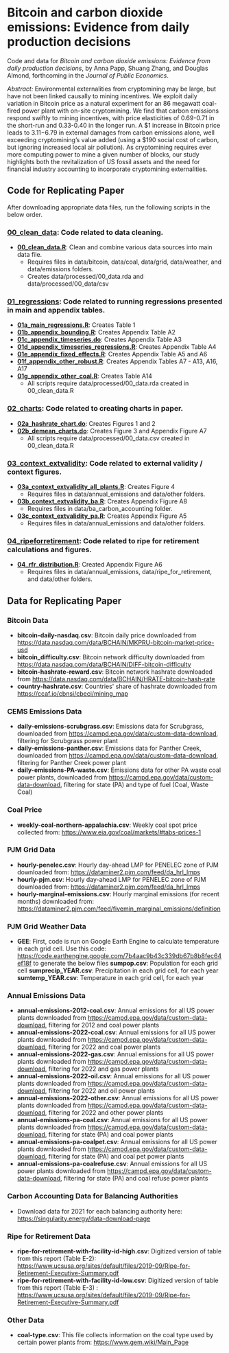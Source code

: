 # Bitcoin and carbon dioxide emissions: Evidence from daily production decisions

Code and data for *Bitcoin and carbon dioxide emissions: Evidence from daily production decisions*, by Anna Papp, Shuang Zhang, and Douglas Almond, forthcoming in the *Journal of Public Economics*. 

*Abstract:* Environmental externalities from cryptomining may be large, but have not been linked causally to mining incentives. We exploit daily variation in Bitcoin price as a natural experiment for an 86 megawatt coal-fired power plant with on-site cryptomining. We find that carbon emissions respond swiftly to mining incentives, with price elasticities of 0.69-0.71 in the short-run and 0.33-0.40 in the longer run. A $1 increase in Bitcoin price leads to $3.11-$6.79 in external damages from carbon emissions alone, well exceeding cryptomining’s value added (using a $190 social cost of carbon, but ignoring increased local air pollution). As cryptomining requires ever more computing power to mine a given number of blocks, our study highlights both the revitalization of US fossil assets and the need for financial industry accounting to incorporate cryptomining externalities.

## Code for Replicating Paper

After downloading appropriate data files, run the following scripts in the below order.
### [__00_clean_data__](code/00_clean_data): Code related to data cleaning.
- [__00_clean_data.R__](code/00_clean_data/00_clean_data.R): Clean and combine various data sources into main data file.
  - Requires files in data/bitcoin, data/coal, data/grid, data/weather, and data/emissions folders.
  - Creates data/processed/00_data.rda and data/processed/00_data/csv
### [__01_regressions__](code/01_regressions): Code related to running regressions presented in main and appendix tables.
- [__01a_main_regressions.R__](code/01_regressions/01a_main_regressions.R): Creates Table 1 
- [__01b_appendix_bounding.R__](code/01_regressions/01b_appendix_bounding.R): Creates Appendix Table A2 
- [__01c_appendix_timeseries.do__](code/01_regressions/01c_appendix_timeseries.do): Creates Appendix Table A3 
- [__01d_appendix_timeseries_regressions.R__](code/01_regressions/01d_appendix_timeseries_regressions.R): Creates Appendix Table A4 
- [__01e_appendix_fixed_effects.R__](code/01_regressions/01e_appendix_fixed_effects.R): Creates Appendix Table A5 and A6 
- [__01f_appendix_other_robust.R__](code/01_regressions/01f_appendix_other_robust.R): Creates Appendix Tables A7 - A13, A16, A17
- [__01g_appendix_other_coal.R__](code/01_regressions/01g_appendix_other_coal.R): Creates Table A14
  - All scripts require data/processed/00_data.rda created in 00_clean_data.R
### [__02_charts__](code/02_charts): Code related to creating charts in paper.
- [__02a_hashrate_chart.do__](code/02_charts/02a_hashrate_chart.do): Creates Figures 1 and 2 
- [__02b_demean_charts.do__](code/02b_demean_charts.do): Creates Figure 3 and Appendix Figure A7
  - All scripts require data/processed/00_data.csv created in 00_clean_data.R
### [__03_context_extvalidity__](code/03_context_extvalidity): Code related to external validity / context figures.
- [__03a_context_extvalidity_all_plants.R__](code/03_context_extvalidity/03a_context_extvalidity_all_plants.R): Creates Figure 4
  - Requires files in data/annual_emissions and data/other folders.
- [__03b_context_extvalidity_ba.R__](code/03_context_extvalidity/03b_context_extvalidity_ba.R): Creates Appendix Figure A8
  - Requires files in data/ba_carbon_accounting folder.
- [__03c_context_extvalidity_pa.R__](code/03_context_extvalidity/03c_context_extvalidity_pa.R): Creates Appendix Figure A5
  - Requires files in data/annual_emissions and data/other folders.
### [__04_ripeforretirement__](code/04_ripeforretirement): Code related to ripe for retirement calculations and figures.
- [__04_rfr_distribution.R__](code/04_ripe_for_retirement/04_rfr_distribution.R): Created Appendix Figure A6
  - Requires files in data/annual_emissions, data/ripe_for_retirement, and data/other folders.

## Data for Replicating Paper

### Bitcoin Data
- __bitcoin-daily-nasdaq.csv__: Bitcoin daily price downloaded from https://data.nasdaq.com/data/BCHAIN/MKPRU-bitcoin-market-price-usd
- __bitcoin_difficulty.csv__: Bitcoin network difficulty downloaded from https://data.nasdaq.com/data/BCHAIN/DIFF-bitcoin-difficulty
- __bitcoin-hashrate-reward.csv__: Bitcoin network hashrate downloaded from https://data.nasdaq.com/data/BCHAIN/HRATE-bitcoin-hash-rate
- __country-hashrate.csv__: Countries' share of hashrate downloaded from https://ccaf.io/cbnsi/cbeci/mining_map

### CEMS Emissions Data 
- __daily-emissions-scrubgrass.csv__: Emissions data for Scrubgrass, downloaded from https://campd.epa.gov/data/custom-data-download, filtering for Scrubgrass power plant
- __daily-emissions-panther.csv__: Emissions data for Panther Creek, downloaded from https://campd.epa.gov/data/custom-data-download, filtering for Panther Creek power plant
- __daily-emissions-PA-waste.csv__: Emissions data for other PA waste coal power plants, downloaded from https://campd.epa.gov/data/custom-data-download, filtering for state (PA) and type of fuel (Coal, Waste Coal)

### Coal Price 
- __weekly-coal-northern-appalachia.csv__: Weekly coal spot price collected from: https://www.eia.gov/coal/markets/#tabs-prices-1

### PJM Grid Data
- __hourly-penelec.csv__: Hourly day-ahead LMP for PENELEC zone of PJM downloaded from: https://dataminer2.pjm.com/feed/da_hrl_lmps
- __hourly-pjm.csv__: Hourly day-ahead LMP for PENELEC zone of PJM downloaded from: https://dataminer2.pjm.com/feed/da_hrl_lmps
- __hourly-marginal-emissions.csv__: Hourly marginal emissions (for recent months) downloaded from: https://dataminer2.pjm.com/feed/fivemin_marginal_emissions/definition

### PJM Grid Weather Data 
- __GEE__: First, code is run on Google Earth Engine to calculate temperature in each grid cell. Use this code: https://code.earthengine.google.com/7b4aac9b43c339db67b8b8fec64ef18f to generate the below files
__sumpop.csv__: Population for each grid cell
__sumprecip_YEAR.csv__: Precipitation in each grid cell, for each year
__sumtemp_YEAR.csv__: Temperature in each grid cell, for each year

### Annual Emissions Data 
- __annual-emissions-2012-coal.csv__: Annual emissions for all US power plants downloaded from https://campd.epa.gov/data/custom-data-download, filtering for 2012 and coal power plants
- __annual-emissions-2022-coal.csv__: Annual emissions for all US power plants downloaded from https://campd.epa.gov/data/custom-data-download, filtering for 2022 and coal power plants 
- __annual-emissions-2022-gas.csv__: Annual emissions for all US power plants downloaded from https://campd.epa.gov/data/custom-data-download, filtering for 2022 and gas power plants 
- __annual-emissions-2022-oil.csv__: Annual emissions for all US power plants downloaded from https://campd.epa.gov/data/custom-data-download, filtering for 2022 and oil power plants 
- __annual-emissions-2022-other.csv__: Annual emissions for all US power plants downloaded from https://campd.epa.gov/data/custom-data-download, filtering for 2022 and other power plants
- __annual-emissions-pa-coal.csv__: Annual emissions for all US power plants downloaded from https://campd.epa.gov/data/custom-data-download, filtering for state (PA) and coal power plants 
- __annual-emissions-pa-coalpet.csv__: Annual emissions for all US power plants downloaded from https://campd.epa.gov/data/custom-data-download, filtering for state (PA) and coal pet power plants 
- __annual-emissions-pa-coalrefuse.csv__: Annual emissions for all US power plants downloaded from https://campd.epa.gov/data/custom-data-download, filtering for state (PA) and coal refuse power plants 

### Carbon Accounting Data for Balancing Authorities 
- Download data for 2021 for each balancing authority here: https://singularity.energy/data-download-page

### Ripe for Retirement Data 
- __ripe-for-retirement-with-facility-id-high.csv__: Digitized version of table from this report (Table E-2): https://www.ucsusa.org/sites/default/files/2019-09/Ripe-for-Retirement-Executive-Summary.pdf
- __ripe-for-retirement-with-facility-id-low.csv__: Digitized version of table from this report (Table E-3) : https://www.ucsusa.org/sites/default/files/2019-09/Ripe-for-Retirement-Executive-Summary.pdf

### Other Data 
- __coal-type.csv__: This file collects information on the coal type used by certain power plants from: https://www.gem.wiki/Main_Page


